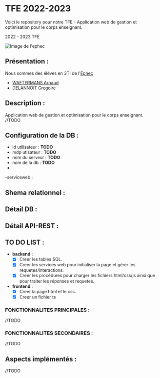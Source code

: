 # TFE 2022-2023
Voici le repository pour notre TFE - Application web de gestion et optimisation pour le corps enseignant.

2022 - 2023 TFE

 ![Image de l'ephec](https://i.imgur.com/k1pB47i.png?1)
## Présentation :  
Nous sommes des élèves en 3TI de l'[Ephec](https://www.ephec.be/)
* [WAETERMANS Arnaud](https://github.com/ArnaudW29)
* [DELANNOIT Gregoire](https://github.com/TheGregouze)
## Description :
Application web de gestion et optimisation pour le corps enseignant.
//TODO
## Configuration de la DB : 
* id utilisateur : **TODO**
* mdp utisateur  : **TODO**
* nom du serveur : **TODO**
* nom de la db   : **TODO**
* 
-serviceweb :
## Shema relationnel :



## Détail DB : 

## Détail API-REST :

## TO DO LIST :
* **backend** : 
     * [x] Creer les tables SQL.
     * [x] Creer les services web pour initialiser la page et gérer les requetes/interactions.
     * [x] Creer les procédures pour charger les fichiers html/css/js ainsi que pour traiter les réponses et requetes.
* **frontend** : 
     * [x] Creer la page html et le css.
     * [x] Creer un fichier ts
### FONCTIONNALITES PRINCIPALES : 
//TODO

### FONCTIONNALITES SECONDAIRES :
//TODO 

## Aspects implémentés :
//TODO
